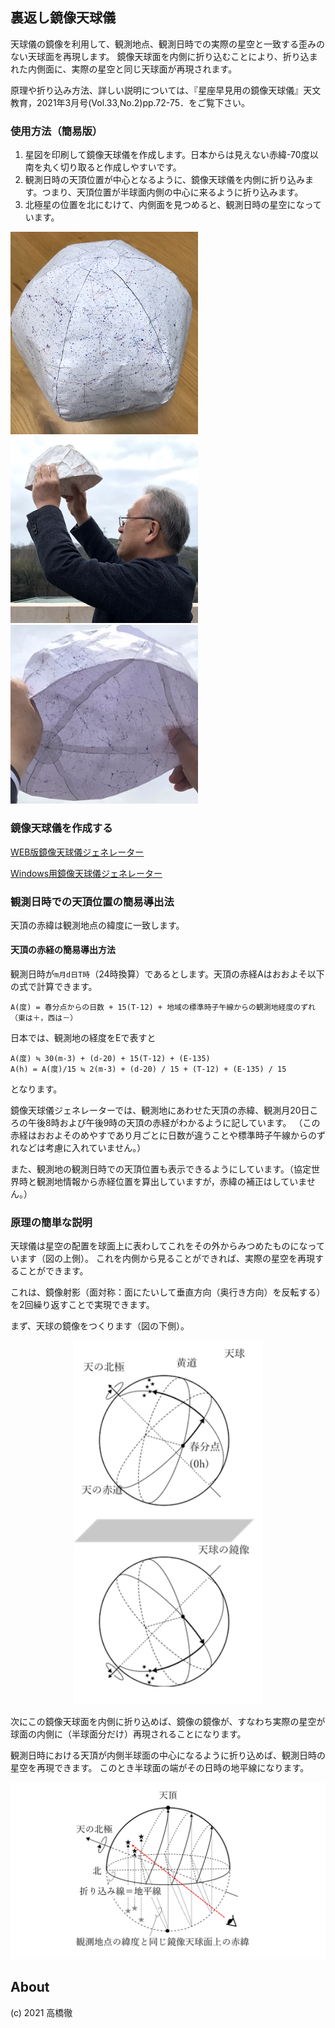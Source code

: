 ## 裏返し鏡像天球儀
天球儀の鏡像を利用して、観測地点、観測日時での実際の星空と一致する歪みのない天球面を再現します。
鏡像天球面を内側に折り込むことにより、折り込まれた内側面に、実際の星空と同じ天球面が再現されます。

原理や折り込み方法、詳しい説明については、『星座早見用の鏡像天球儀』天文教育，2021年3月号(Vol.33,No.2)pp.72-75．をご覧下さい。

### 使用方法（簡易版）
1. 星図を印刷して鏡像天球儀を作成します。日本からは見えない赤緯-70度以南を丸く切り取ると作成しやすいです。
2. 観測日時の天頂位置が中心となるように、鏡像天球儀を内側に折り込みます。つまり、天頂位置が半球面内側の中心に来るように折り込みます。
3. 北極星の位置を北にむけて、内側面を見つめると、観測日時の星空になっています。

<a href="img1.png"><img src="img1.png" width="300" alt="全体像"></a>
<a href="img2.png"><img src="img2.png" width="300" alt="裏返して使う"></a>
<a href="img6.png"><img src="img6.png" width="300" alt="裏返して使う"></a>

### 鏡像天球儀を作成する
[WEB版鏡像天球儀ジェネレーター](https://futr.github.io/tenkyu-webui/)

[Windows用鏡像天球儀ジェネレーター](https://github.com/futr/tenkyu2/releases/tag/v1.0)


### 観測日時での天頂位置の簡易導出法
天頂の赤緯は観測地点の緯度に一致します。

#### 天頂の赤経の簡易導出方法
観測日時が`m月d日T時`（24時換算）であるとします。天頂の赤経Aはおおよそ以下の式で計算できます。
```
A(度) = 春分点からの日数 + 15(T-12) + 地域の標準時子午線からの観測地経度のずれ（東は＋，西は－）
```
日本では、観測地の経度をEで表すと
```
A(度) ≒ 30(m-3) + (d-20) + 15(T-12) + (E-135)
A(h) = A(度)/15 ≒ 2(m-3) + (d-20) / 15 + (T-12) + (E-135) / 15
```
となります。

鏡像天球儀ジェネレーターでは、観測地にあわせた天頂の赤緯、観測月20日ころの午後8時および午後9時の天頂の赤経がわかるように記しています。
（この赤経はおおよそのめやすであり月ごとに日数が違うことや標準時子午線からのずれなどは考慮に入れていません。）

また、観測地の観測日時での天頂位置も表示できるようにしています。（協定世界時と観測地情報から赤経位置を算出していますが，赤緯の補正はしていません。）

### 原理の簡単な説明
天球儀は星空の配置を球面上に表わしてこれをその外からみつめたものになっています（図の上側）。
これを内側から見ることができれば、実際の星空を再現することができます。

これは、鏡像射影（面対称：面にたいして垂直方向（奥行き方向）を反転する）を2回繰り返すことで実現できます。

まず、天球の鏡像をつくります（図の下側）。

<p align="center"><a href="img4.png"><img src="img4.png" width="300" alt="天球とその鏡像"></a></p>

次にこの鏡像天球面を内側に折り込めば、鏡像の鏡像が、すなわち実際の星空が球面の内側に（半球面分だけ）再現されることになります。

観測日時における天頂が内側半球面の中心になるように折り込めば、観測日時の星空を再現できます。
このとき半球面の端がその日時の地平線になります。

<p align="center"><a href="img7.png"><img src="img7.png" width="600" alt="鏡像天球面を内側に折り込む"></a></p>

## About
(c) 2021 高橋徹
